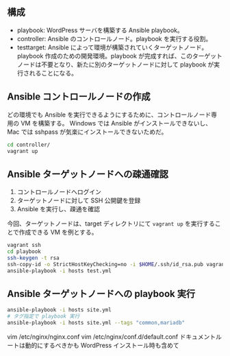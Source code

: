 ## 構成
- playbook: WordPress サーバを構築する Ansible playbook。
- controller: Ansible のコントロールノード。playbook を実行する役割。
- testtarget: Ansible によって環境が構築されていくターゲットノード。playbook 作成のための開発環境。playbook が完成すれば、このターゲットノードは不要となり、新たに別のターゲットノードに対して playbook が実行されることになる。

## Ansible コントロールノードの作成
どの環境でも Ansible を実行できるようにするために、コントロールノード専用の VM を構築する。
Windows では Ansible がインストールできないし、Mac では sshpass が気楽にインストールできないためだ。

```bash
cd controller/
vagrant up
```

## Ansible ターゲットノードへの疎通確認
1. コントロールノードへログイン
1. ターゲットノードに対して SSH 公開鍵を登録
1. Ansible を実行し、疎通を確認

今回、ターゲットノードは、target ディレクトリにて `vagrant up` を実行することで作成できる VM を例とする。

```bash
vagrant ssh
cd playbook
ssh-keygen -t rsa
ssh-copy-id -o StrictHostKeyChecking=no -i $HOME/.ssh/id_rsa.pub vagrant@192.168.56.11
ansible-playbook -i hosts test.yml
```

## Ansible ターゲットノードへの playbook 実行
```bash
ansible-playbook -i hosts site.yml
# タグ指定で playbook 実行
ansible-playbook -i hosts site.yml --tags "common,mariadb"
```




vim /etc/nginx/nginx.conf
vim /etc/nginx/conf.d/default.conf
  ドキュメントルートは動的にするべきかも
  WordPress インストール時も含めて
